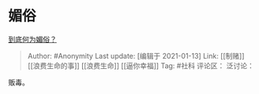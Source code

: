 # 媚俗
[到底何为媚俗？](https://www.zhihu.com/question/27530152/answer/1675103325)

> Author: #Anonymity
> Last update: [编辑于 2021-01-13]
> Link: [[制赌]] [[浪费生命的事]] [[浪费生命]] [[逼你幸福]]
> Tag: #社科
> 评论区：
> 泛讨论：

贩毒。
